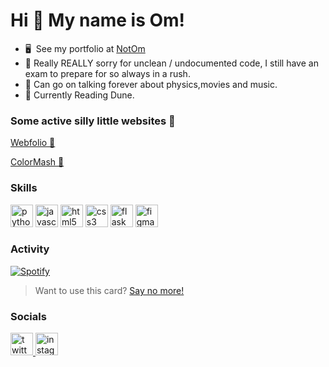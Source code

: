 Hi 👋 My name is Om!
====================

<!-- Web Dev 📀 -->
<!-- ------------>

<!-- * 🚀  I'm currently working TOWARDS JEE. -->
<!-- * 🧠  I'm currently learning what i want to learn and what i need to learn. -->
<!-- * ♟️  Always up for a chess game. -->
* 🖥️  See my portfolio at [NotOm](http://notom.deta.dev)
* 🙇  Really REALLY sorry for unclean / undocumented code, I still have an exam to prepare for so always in a rush.
* 🌠  Can go on talking  forever about physics,movies and music.
* 📖  Currently Reading Dune.

### Some active silly little websites 🎈
[Webfolio 📀](https://notom.deta.dev)

[ColorMash 🎨](https://ColorMash.deta.dev)

### Skills


<p align="left">
<img height="36" width="36" src="https://cdn.simpleicons.org/python" alt="python"/>
<img height="36" width="36" src="https://cdn.simpleicons.org/javascript" alt="javascript" />
<img height="36" width="36" src="https://cdn.simpleicons.org/html5" alt="html5" />
<img height="36" width="36" src="https://cdn.simpleicons.org/css3" alt="css3"/>
<img height="36" width="36" src="https://cdn.simpleicons.org/flask/white" alt="flask"/>
<img height="36" width="36" src="https://cdn.simpleicons.org/figma/hotpink" alt="figma"/>
<!---<img height="36" width="36" src="https://cdn.simpleicons.org/django" alt="django"/>---!>
</p>

### Activity

<a href="https://notom.deta.dev/spotify" target="_blank">![Spotify](https://notom.deta.dev/spotify?ok)</a>

>Want to use this card? [Say no more!](https://github.com/Om-Thorat/Readme-Spotify-Now-Playing)

### Socials

 <a href="https://www.twitter.com/probablyom" target="_blank" rel="noreferrer"><img height="36" width="36" src="https://cdn.simpleicons.org/twitter" alt="twitter" />
 <a href="https://www.instagram.com/obviouslynotom/" target="_blank" rel="noreferrer"><img height="36" width="36" src="https://cdn.simpleicons.org/instagram" alt="instagram" />

<!---### Badges

<b>My GitHub Stats</b>

<a href="http://www.github.com/Om-Thorat"><img src="https://github-readme-streak-stats.herokuapp.com/?user=Om-Thorat&stroke=ffffff&background=1c1917&ring=0891b2&fire=0891b2&currStreakNum=ffffff&currStreakLabel=0891b2&sideNums=ffffff&sideLabels=ffffff&dates=ffffff&hide_border=true" /></a>---!>
